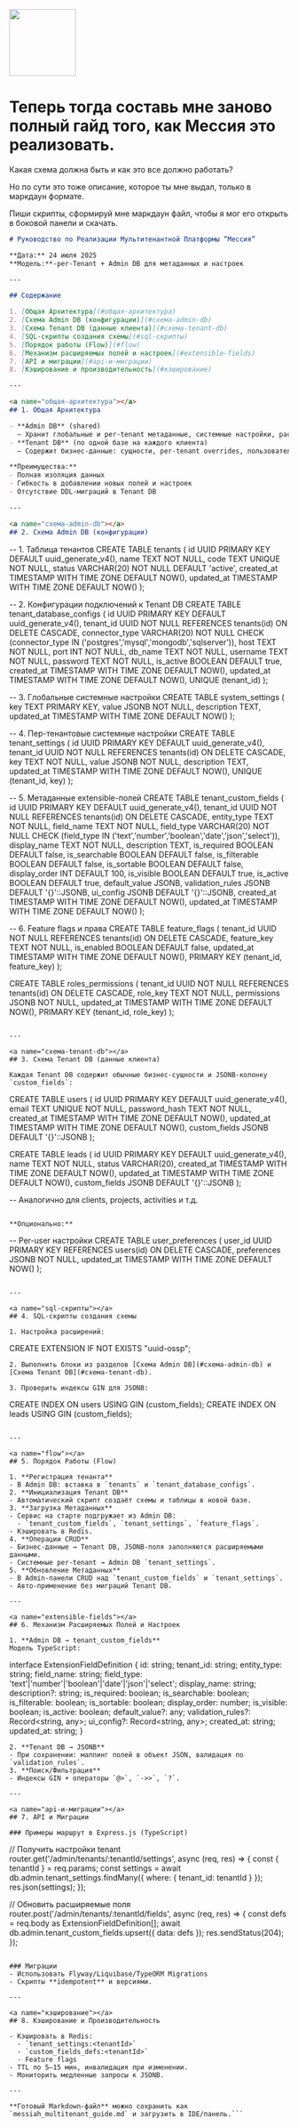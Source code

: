 <img src="https://r2cdn.perplexity.ai/pplx-full-logo-primary-dark%402x.png" class="logo" width="120"/>

# Теперь тогда составь мне заново полный гайд того, как Мессия это реализовать.

Какая схема должна быть и как это все должно работать?

Но по сути это тоже описание, которое ты мне выдал, только в маркдаун формате.

Пиши скрипты, сформируй мне маркдаун файл, чтобы я мог его открыть в боковой панели и скачать.

```markdown
# Руководство по Реализации Мультитенантной Платформы “Мессия”

**Дата:** 24 июля 2025  
**Модель:**-per-Tenant + Admin DB для метаданных и настроек

---

## Содержание

1. [Общая Архитектура](#общая-архитектура)  
2. [Схема Admin DB (конфигурации)](#схема-admin-db)  
3. [Схема Tenant DB (данные клиента)](#схема-tenant-db)  
4. [SQL-скрипты создания схемы](#sql-скрипты)  
5. [Порядок работы (Flow)](#flow)  
6. [Механизм расширяемых полей и настроек](#extensible-fields)  
7. [API и миграции](#api-и-миграции)  
8. [Кэширование и производительность](#кэширование)  

---

<a name="общая-архитектура"></a>
## 1. Общая Архитектура

- **Admin DB** (shared)  
  – Хранит глобальные и per-tenant метаданные, системные настройки, расширяемые поля.  
- **Tenant DB** (по одной базе на каждого клиента)  
  – Содержит бизнес-данные: сущности, per-tenant overrides, пользовательские настройки.  

**Преимущества:**  
- Полная изоляция данных  
- Гибкость в добавлении новых полей и настроек  
- Отсутствие DDL-миграций в Tenant DB  

---

<a name="схема-admin-db"></a>
## 2. Схема Admin DB (конфигурации)

```

-- 1. Таблица тенантов
CREATE TABLE tenants (
id UUID PRIMARY KEY DEFAULT uuid_generate_v4(),
name TEXT NOT NULL,
code TEXT UNIQUE NOT NULL,
status VARCHAR(20) NOT NULL DEFAULT 'active',
created_at TIMESTAMP WITH TIME ZONE DEFAULT NOW(),
updated_at TIMESTAMP WITH TIME ZONE DEFAULT NOW()
);

-- 2. Конфигурации подключений к Tenant DB
CREATE TABLE tenant_database_configs (
id UUID PRIMARY KEY DEFAULT uuid_generate_v4(),
tenant_id UUID NOT NULL REFERENCES tenants(id) ON DELETE CASCADE,
connector_type VARCHAR(20) NOT NULL
CHECK (connector_type IN ('postgres','mysql','mongodb','sqlserver')),
host TEXT NOT NULL,
port INT NOT NULL,
db_name TEXT NOT NULL,
username TEXT NOT NULL,
password TEXT NOT NULL,
is_active BOOLEAN DEFAULT true,
created_at TIMESTAMP WITH TIME ZONE DEFAULT NOW(),
updated_at TIMESTAMP WITH TIME ZONE DEFAULT NOW(),
UNIQUE (tenant_id)
);

-- 3. Глобальные системные настройки
CREATE TABLE system_settings (
key TEXT PRIMARY KEY,
value JSONB NOT NULL,
description TEXT,
updated_at TIMESTAMP WITH TIME ZONE DEFAULT NOW()
);

-- 4. Пер-тенантовые системные настройки
CREATE TABLE tenant_settings (
id UUID PRIMARY KEY DEFAULT uuid_generate_v4(),
tenant_id UUID NOT NULL REFERENCES tenants(id) ON DELETE CASCADE,
key TEXT NOT NULL,
value JSONB NOT NULL,
description TEXT,
updated_at TIMESTAMP WITH TIME ZONE DEFAULT NOW(),
UNIQUE (tenant_id, key)
);

-- 5. Метаданные extensible-полей
CREATE TABLE tenant_custom_fields (
id UUID PRIMARY KEY DEFAULT uuid_generate_v4(),
tenant_id UUID NOT NULL REFERENCES tenants(id) ON DELETE CASCADE,
entity_type TEXT NOT NULL,
field_name TEXT NOT NULL,
field_type VARCHAR(20) NOT NULL
CHECK (field_type IN ('text','number','boolean','date','json','select')),
display_name TEXT NOT NULL,
description TEXT,
is_required BOOLEAN DEFAULT false,
is_searchable BOOLEAN DEFAULT false,
is_filterable BOOLEAN DEFAULT false,
is_sortable BOOLEAN DEFAULT false,
display_order INT DEFAULT 100,
is_visible BOOLEAN DEFAULT true,
is_active BOOLEAN DEFAULT true,
default_value JSONB,
validation_rules JSONB DEFAULT '{}'::JSONB,
ui_config JSONB DEFAULT '{}'::JSONB,
created_at TIMESTAMP WITH TIME ZONE DEFAULT NOW(),
updated_at TIMESTAMP WITH TIME ZONE DEFAULT NOW()
);

-- 6. Feature flags и права
CREATE TABLE feature_flags (
tenant_id UUID NOT NULL REFERENCES tenants(id) ON DELETE CASCADE,
feature_key TEXT NOT NULL,
is_enabled BOOLEAN DEFAULT false,
updated_at TIMESTAMP WITH TIME ZONE DEFAULT NOW(),
PRIMARY KEY (tenant_id, feature_key)
);

CREATE TABLE roles_permissions (
tenant_id UUID NOT NULL REFERENCES tenants(id) ON DELETE CASCADE,
role_key TEXT NOT NULL,
permissions JSONB NOT NULL,
updated_at TIMESTAMP WITH TIME ZONE DEFAULT NOW(),
PRIMARY KEY (tenant_id, role_key)
);

```

---

<a name="схема-tenant-db"></a>
## 3. Схема Tenant DB (данные клиента)

Каждая Tenant DB содержит обычные бизнес-сущности и JSONB-колонку `custom_fields`:

```

CREATE TABLE users (
id UUID PRIMARY KEY DEFAULT uuid_generate_v4(),
email TEXT UNIQUE NOT NULL,
password_hash TEXT NOT NULL,
created_at TIMESTAMP WITH TIME ZONE DEFAULT NOW(),
updated_at TIMESTAMP WITH TIME ZONE DEFAULT NOW(),
custom_fields JSONB DEFAULT '{}'::JSONB
);

CREATE TABLE leads (
id UUID PRIMARY KEY DEFAULT uuid_generate_v4(),
name TEXT NOT NULL,
status VARCHAR(20),
created_at TIMESTAMP WITH TIME ZONE DEFAULT NOW(),
updated_at TIMESTAMP WITH TIME ZONE DEFAULT NOW(),
custom_fields JSONB DEFAULT '{}'::JSONB
);

-- Аналогично для clients, projects, activities и т.д.

```

**Опционально:**  
```

-- Per-user настройки
CREATE TABLE user_preferences (
user_id UUID PRIMARY KEY REFERENCES users(id) ON DELETE CASCADE,
preferences JSONB NOT NULL,
updated_at TIMESTAMP WITH TIME ZONE DEFAULT NOW()
);

```

---

<a name="sql-скрипты"></a>
## 4. SQL-скрипты создания схемы

1. Настройка расширений:
```

CREATE EXTENSION IF NOT EXISTS "uuid-ossp";

```
2. Выполнить блоки из разделов [Схема Admin DB](#схема-admin-db) и [Схема Tenant DB](#схема-tenant-db).

3. Проверить индексы GIN для JSONB:
```

CREATE INDEX ON users USING GIN (custom_fields);
CREATE INDEX ON leads USING GIN (custom_fields);

```

---

<a name="flow"></a>
## 5. Порядок Работы (Flow)

1. **Регистрация тенанта**  
- В Admin DB: вставка в `tenants` и `tenant_database_configs`.  
2. **Инициализация Tenant DB**  
- Автоматический скрипт создаёт схемы и таблицы в новой базе.  
3. **Загрузка Метаданных**  
- Сервис на старте подгружает из Admin DB:  
  - `tenant_custom_fields`, `tenant_settings`, `feature_flags`.  
- Кэшировать в Redis.  
4. **Операции CRUD**  
- Бизнес-данные → Tenant DB, JSONB-поля заполняются расширяемыми данными.  
- Системные per-tenant → Admin DB `tenant_settings`.  
5. **Обновление Метаданных**  
- В Admin-панели CRUD над `tenant_custom_fields` и `tenant_settings`.  
- Авто-применение без миграций Tenant DB.

---

<a name="extensible-fields"></a>
## 6. Механизм Расширяемых Полей и Настроек

1. **Admin DB → tenant_custom_fields**  
Модель TypeScript:
```

interface ExtensionFieldDefinition {
id: string;
tenant_id: string;
entity_type: string;
field_name: string;
field_type: 'text'|'number'|'boolean'|'date'|'json'|'select';
display_name: string;
description?: string;
is_required: boolean;
is_searchable: boolean;
is_filterable: boolean;
is_sortable: boolean;
display_order: number;
is_visible: boolean;
is_active: boolean;
default_value?: any;
validation_rules?: Record<string, any>;
ui_config?: Record<string, any>;
created_at: string;
updated_at: string;
}

```
2. **Tenant DB → JSONB**  
- При сохранении: маппинг полей в объект JSON, валидация по `validation_rules`.
3. **Поиск/Фильтрация**  
- Индексы GIN + операторы `@>`, `->>`, `?`.

---

<a name="api-и-миграции"></a>
## 7. API и Миграции

### Примеры маршрут в Express.js (TypeScript)
```

// Получить настройки tenant
router.get('/admin/tenants/:tenantId/settings', async (req, res) => {
const { tenantId } = req.params;
const settings = await db.admin.tenant_settings.findMany({ where: { tenant_id: tenantId } });
res.json(settings);
});

// Обновить расширяемые поля
router.post('/admin/tenants/:tenantId/fields', async (req, res) => {
const defs = req.body as ExtensionFieldDefinition[];
await db.admin.tenant_custom_fields.upsert({ data: defs });
res.sendStatus(204);
});

```

### Миграции
- Использовать Flyway/Liquibase/TypeORM Migrations  
- Скрипты **idempotent** и версиями.  

---

<a name="кэширование"></a>
## 8. Кэширование и Производительность

- Кэшировать в Redis:
  - `tenant_settings:<tenantId>`
  - `custom_fields_defs:<tenantId>`
  - Feature flags
- TTL по 5–15 мин, инвалидация при изменении.
- Мониторить медленные запросы к JSONB.

---

**Готовый Markdown-файл** можно сохранить как `messiah_multitenant_guide.md` и загрузить в IDE/панель.```

